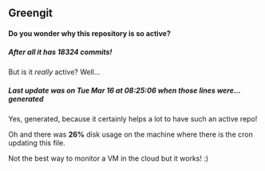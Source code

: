 ## Greengit

#### Do you wonder why this repository is so active?

##### After all it has 18324 commits!

But is it *really* active? Well...

##### Last update was on Tue Mar 16 at 08:25:06 when those lines were... generated

Yes, generated, because it certainly helps a lot to have such an active repo!

Oh and there was **26%** disk usage on the machine
where there is the cron updating this file.

Not the best way to monitor a VM in the cloud but it works! :)
